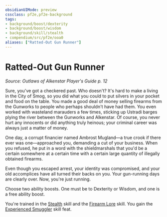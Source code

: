 ```yaml
---
obsidianUIMode: preview
cssclass: pf2e,pf2e-background
tags:
- background/boost/dexterity
- background/boost/wisdom
- background/skill/stealth
- compendium/src/pf2e/ooa0
aliases: ["Ratted-Out Gun Runner"]
---
```

# Ratted-Out Gun Runner
*Source: Outlaws of Alkenstar Player's Guide p. 12*  

Sure, you've got a checkered past. Who doesn't? It's hard to make a living in the City of Smog, so you did what you could to put silvers in your pocket and food on the table. You made a good deal of money selling firearms from the Gunworks to people who perhaps shouldn't have had them. You even worked with wasteland marauders a few times, sticking up Ustradi barges plying the river between the Gunworks and Alkenstar. Of course, you never hurt any innocents or did anything truly heinous; your criminal career was always just a matter of money.

One day, a corrupt financier named Ambrost Mugland—a true crook if there ever was one—approached you, demanding a cut of your business. When you refused, he put in a word with the shieldmarshals that you'd be a certain somewhere at a certain time with a certain large quantity of illegally obtained firearms.

Even though you escaped arrest, your identity was compromised, and your old accomplices have all turned their backs on you. Your gun-running days are clearly over. Now, you're just running.

Choose two ability boosts. One must be to Dexterity or Wisdom, and one is a free ability boost.

You're trained in the [Stealth](../../skills.md#Stealth) skill and the [Firearm Lore](../../skills.md#Lore) skill. You gain the [Experienced Smuggler](../../feats/experienced-smuggler.md) skill feat.